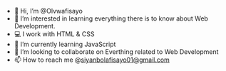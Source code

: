 - 👋 Hi, I’m @Olvwafisayo
- 👀 I’m interested in learning everything there is to know about Web Development.
- 💻 I work with HTML & CSS
- 🌱 I’m currently learning JavaScript
- 💞️ I’m looking to collaborate on Everthing related to Web Development
- 📫 How to reach me @siyanbolafisayo01@gmail.com

<!---
Olvwafisayo/Olvwafisayo is a ✨ special ✨ repository because its `README.md` (this file) appears on your GitHub profile.
You can click the Preview link to take a look at your changes.
--->
